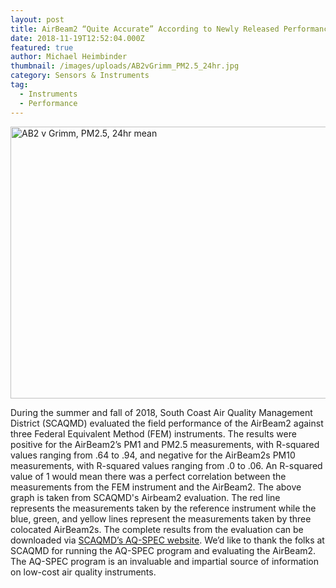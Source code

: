 ```yaml
---
layout: post
title: AirBeam2 “Quite Accurate” According to Newly Released Performance Evaluation
date: 2018-11-19T12:52:04.000Z
featured: true
author: Michael Heimbinder
thumbnail: /images/uploads/AB2vGrimm_PM2.5_24hr.jpg
category: Sensors & Instruments
tag:
  - Instruments
  - Performance
---
```

<p><img style="text-decoration: underline;" title="AB2 v Grimm, PM2.5, 24hr mean" src="{{ site.baseurl }}/assets/AB2vGrimm_PM2.5_24hr.jpg" alt="AB2 v Grimm, PM2.5, 24hr mean" width="600" height="435" /></p>
<p>During the summer and fall of 2018, South Coast Air Quality Management District (SCAQMD) evaluated the field performance of the AirBeam2 against three Federal Equivalent Method (FEM) instruments. The results were positive for the AirBeam2’s PM1 and PM2.5 measurements, with R-squared values ranging from .64 to .94, and negative for the AirBeam2s PM10 measurements, with R-squared values ranging from .0 to .06. An R-squared value of 1 would mean there was a perfect correlation between the measurements from the FEM instrument and the AirBeam2. The above graph is taken from SCAQMD's Airbeam2 evaluation. The red line represents the measurements taken by the reference instrument while the blue, green, and yellow lines represent the measurements taken by three colocated AirBeam2s. The complete results from the evaluation can be downloaded via <a href="http://www.aqmd.gov/aq-spec/sensordetail/habitatmap-airbeam2" target="_blank">SCAQMD’s AQ-SPEC website</a>. We’d like to thank the folks at SCAQMD for running the AQ-SPEC program and evaluating the AirBeam2. The AQ-SPEC program is an invaluable and impartial source of information on low-cost air quality instruments.</p>
